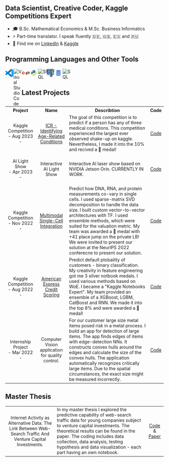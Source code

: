 
## Data Scientist, Creative Coder, Kaggle Competitions Expert

- 🎓 B.Sc. Mathematical Economics & M.Sc. Business Informatics
- ⚡ Part-time translator. I speak fluently 🇩🇪, 🇬🇧, 🇪🇸 and 🇷🇺
- 🔗 Find me on [LinkedIn][linked] & [Kaggle][kaggle]

## Programming Languages and Other Tools

<img align="left" alt="Visual Studio Code" width="26px" src="https://raw.githubusercontent.com/github/explore/80688e429a7d4ef2fca1e82350fe8e3517d3494d/topics/visual-studio-code/visual-studio-code.png" />
<img align="left" alt="Visual Studio Code" width="26px" src="https://colab.research.google.com/img/colab_favicon_256px.png" />
<img align="left" alt="Git" width="26px" src="https://raw.githubusercontent.com/github/explore/80688e429a7d4ef2fca1e82350fe8e3517d3494d/topics/git/git.png" />
<img align="left" alt="Git" width="26px" src="https://raw.githubusercontent.com/github/explore/80688e429a7d4ef2fca1e82350fe8e3517d3494d/topics/python/python.png" />
<img align="left" alt="SQL" width="26px" src="https://upload.wikimedia.org/wikipedia/commons/c/c1/Rlogo.png" />
<img align="left" alt="Git" width="26px" src="https://raw.githubusercontent.com/github/explore/80688e429a7d4ef2fca1e82350fe8e3517d3494d/topics/postgresql/postgresql.png" />
<img align="left" alt="SQL" width="26px" src="https://raw.githubusercontent.com/github/explore/80688e429a7d4ef2fca1e82350fe8e3517d3494d/topics/sql/sql.png" />
<img align="left" alt="SQL" width="26px" src="https://upload.wikimedia.org/wikipedia/commons/1/18/ISO_C%2B%2B_Logo.svg" />

<br />
<br />

## Latest Projects

<table>
<tr>
  <th>Project</th>
  <th>Name</th>
  <th>Describtion</th>
  <th>Code</th>
</tr>

<tr>
  <td> <p align="center"> 
    Kaggle Competition <br> - Aug 2023 - 
  </p> </td>
  <td> <p align="center"> 
    <a href = "https://www.kaggle.com/competitions/icr-identify-age-related-conditions"> ICR - Identifying Age-Related Conditions </a>
  </p> </td>
  <td>
   The goal of this competition is to predict if a person has any of three medical conditions. This competition experienced the largest ever observed shake-up on kaggle. Nevertheless, I made it into the 10% and recived a 🥉 medal!</td>
  <td> <p align="center"> 
  <a href = "https://www.kaggle.com/code/gzguevara/icr-lgbm-submission?scriptVersionId=135716240"> Code </a>
  </p> </td>
</tr>

<tr>
  <td> <p align="center"> 
    AI Light Show <br> - Apr 2023 - 
  </p> </td>
  <td> <p align="center"> 
    <a> Interactive AI Light Show </a>
  </p> </td>
  <td>
   Interactive AI laser show based on NVIDIA Jetson Orin. CURRENTLY IN WORK.
  </td>
  <td> <p align="center"> 
  <a href = "https://github.com/gzguevara/AI_LASER_SHOW/tree/master"> Code </a>
  </p> </td>
</tr>

<tr>
  <td> <p align="center"> 
    Kaggle Competition <br> - Nov 2022 - 
  </p> </td>
  <td> <p align="center"> 
    <a href = "https://www.kaggle.com/competitions/open-problems-multimodal/overview"> Multimodal Single-Cell Integration </a>
  </p> </td>
  <td>
   Predict how DNA, RNA, and protein measurements co-vary in single cells. I used sparse-matrix SVD decomposition to handle the data size. I built custom vector-to-vector architectures with TF. I used ensemble methods, which were suited for the valuation metric. My team was awarded a 🥈 medal with +41 place jump on the private LB! We were invited to present our solution at the NeurIPS 2022 conferecne to present our solution.</td>
  <td> <p align="center"> 
  <a href = "https://github.com/HelloWorldLTY/Open-problems-for-single-cell-2022-Silver-medal-solution"> Code </a>
  </p> </td>
</tr>

<tr>
  <td> <p align="center"> 
    Kaggle Competition <br> - Aug 2022 - 
  </p> </td>
  <td> <p align="center"> 
    <a href = "https://www.kaggle.com/competitions/amex-default-prediction/overview"> American Express Credit Scoring </a>
  </p> </td>
  <td>
   Predict default ptobaility of customers - binary classification. My creativity in feature engineering got me 3 silver notbook medals. I used various methods based on WoE. I became a "Kaggle Notebooks Expert". My team provided an ensemble of a XGBoost, LGBM, CatBoost and RNN. We made it into the top 8% and were awarded a 🥉 medal! </td>
  <td> <p align="center"> 
  <a href = "https://github.com/gzguevara/amex_kaggle"> Code </a>
  </p> </td>
</tr>

<tr>
  <td> <p align="center"> 
    Internship Project <br> - Mar 2022 -
  </p> </td>
  <td> <p align="center"> 
    Computer Vision application for quality control.
  </p> </td>
  <td>
    For our customer large size metal items posed risk in a metal process. I build an app for detection of large items. The app finds edges of items with edge-detection NNs. It constructs convex hulls around the edges and calculate the size of the convex hulls. The application automatically recognizes critically large items. Due to the spatial circumstances, the exact size might be measured incorrectly.
  </td>
  <td> <p align="center"> 
    <a href = "https://github.com/gzguevara/DexiNed_app/blob/master/pipeline_train_cars.ipynb"> Code </a>
  </p> </td>
</tr>
</table>

## Master Thesis

<table>
<tr>

  <td> <p align="center"> 
    Internet Activity as Alternative Data. The Link Between Web-Search Traffic And Venture Capital Investments.
  </p> </td>
  
  <td>
   In my master thesis I explored the predictive capability of web-search traffic data for young companies subject to venture capital investments. The theoretical results can be found in the paper. The coding includes data collection, data analysis, testing hypothesis and data visualization - each part having an own notebook.
  </td>

  <td> <p align="center"> 
  <a href = "https://github.com/gzguevara/master_thesis"> Code </a> & <a href = "https://github.com/gzguevara/master_thesis/blob/master/Master_Thesis.pdf"> Paper </a>
  </p> </td>

</tr>
</table>

[linked]: https://www.linkedin.com/in/erich-ganz-34943b185/
[kaggle]: https://www.kaggle.com/gzguevara
[website]: https://erich-ganz-cv.herokuapp.com/sketch_pad
[CV]: https://github.com/gzguevara/gzguevara/blob/master/cvErichGanz.pdf
